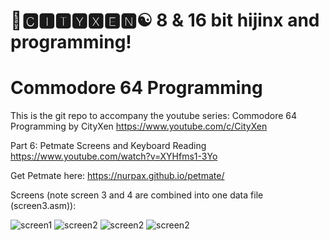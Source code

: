 # 🌆🅲🅸🆃🆈🆇🅴🅽☯️ 8 & 16 bit hijinx and programming!

# Commodore 64 Programming

This is the git repo to accompany the youtube series: Commodore 64 Programming by CityXen https://www.youtube.com/c/CityXen

Part 6: Petmate Screens and Keyboard Reading https://www.youtube.com/watch?v=XYHfms1-3Yo

Get Petmate here: https://nurpax.github.io/petmate/

Screens (note screen 3 and 4 are combined into one data file (screen3.asm)):

![screen1](https://raw.githubusercontent.com/cityxen/Commodore64_Programming/master/Part6%20-%20Petmate%20Screens%20and%20Keyboard/images/screen1.jpg)
![screen2](https://raw.githubusercontent.com/cityxen/Commodore64_Programming/master/Part6%20-%20Petmate%20Screens%20and%20Keyboard/images/screen2.jpg)
![screen2](https://raw.githubusercontent.com/cityxen/Commodore64_Programming/master/Part6%20-%20Petmate%20Screens%20and%20Keyboard/images/screen3.jpg)
![screen2](https://raw.githubusercontent.com/cityxen/Commodore64_Programming/master/Part6%20-%20Petmate%20Screens%20and%20Keyboard/images/screen4.jpg)

